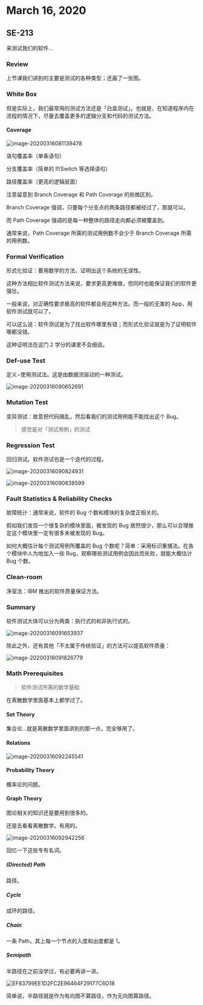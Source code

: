 # March 16, 2020

## SE-213

来测试我们的软件…

### Review

上节课我们讲到的主要是测试的各种类型；还画了一张图。

### White Box

但是实际上，我们最常用的测试方法还是「白盒测试」。也就是，在知道程序内在流程的情况下，尽量去覆盖更多的逻辑分支和代码的测试方法。

#### Coverage

![image-20200316081139478](16.assets/image-20200316081139478.png)

语句覆盖率（单条语句）

分支覆盖率（简单的 If/Switch 等选择语句）

路径覆盖率（更高的逻辑层面）

注意留意到 Branch Coverage 和 Path Coverage 的些微区别。

Branch Coverage 强调，只要每个分支点的两条路径都被经过了，那就可以。

而 Path Coverage 强调的是每一种整体的路径走向都必须被覆盖到。

通常来说，Path Coverage 所需的测试用例数不会少于 Branch Coverage 所需的用例数。



### Formal Verification

形式化验证：要用数学的方法，证明出这个系统的无误性。

这种方法相比软件测试方法来说，要求更高更难做，但同时也能保证我们的软件更强壮。

一般来说，对正确性要求极高的软件都会用这种方法。而一般的无害的 App，用软件测试就可以了。

可以这么说：软件测试是为了找出软件哪里有错；而形式化验证就是为了证明软件哪都没错。

这种证明法在这门 2 学分的课里不会细说。

### Def-use Test

定义−使用测试法。这是由数据流驱动的一种测试。

![image-20200316090652691](16.assets/image-20200316090652691.png)

### Mutation Test

变异测试：故意把代码搞乱，然后看我们的测试用例能不能找出这个 Bug。

> 感觉是对「测试用例」的测试

### Regression Test

回归测试。软件测试也是一个迭代的过程。

![image-20200316090824931](16.assets/image-20200316090824931.png)

![image-20200316090838599](16.assets/image-20200316090838599.png)

### Fault Statistics & Reliability Checks

故障统计：通常来说，软件的 Bug 个数和模块的复杂度正相关的。

假如我们发现一个很复杂的模块里面，被发现的 Bug 居然很少，那么可以合理推定这个模块里一定有很多未被发现的 Bug。

如何大概估计每个测试用例所覆盖的 Bug 个数呢？简单：采用标识重捕法。在各个模块中人为地加入一些 Bug，观察哪些测试用例会因此而失败，就能大概估计 Bug 个数。

### Clean-room

净室法：IBM 推出的软件质量保证方法。

### Summary

软件测试大体可以分为两类：执行式的和非执行式的。

![image-20200316091653937](16.assets/image-20200316091653937.png)

除此之外，还有其他「不太属于传统验证」的方法可以提高软件质量：

![image-20200316091826779](16.assets/image-20200316091826779.png)

### Math Prerequisites

> 软件测试所需的数学基础

在离散数学里面基本上都学过了。

#### Set Theory

集合论…就是离散数学里面讲到的那一点，完全够用了。

#### Relations

![image-20200316092245541](16.assets/image-20200316092245541.png)

#### Probability Theory

概率论的问题。

#### Graph Theory

图论相关的知识还是要用到很多的。

还是去看看离散数学。有用的。

![image-20200316092942256](16.assets/image-20200316092942256.png)

回忆一下这些专有名词。

##### (Directed) Path

路径。

##### Cycle

成环的路径。

##### Chain

一条 Path，其上每一个节点的入度和出度都是 1。

##### Semipath

半路径在之前没学过，有必要再讲一讲。

![EF83799EE1D2FC2E96464F29177C6D18](16.assets/EF83799EE1D2FC2E96464F29177C6D18.jpg)

简单说，半路径就是作为有向图不算路径，作为无向图算路径。